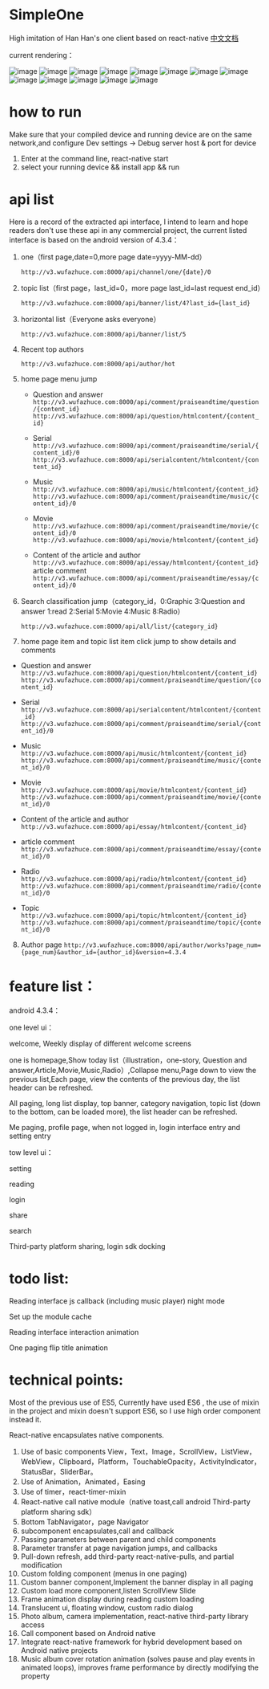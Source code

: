 # SimpleOne
High imitation of Han Han's one client based on react-native
[中文文档][1]


current rendering：

 ![image](http://oqujmbgen.bkt.clouddn.com/simpleone1.jpg?imageView2/2/w/500/h/500/q/100|imageslim)
 ![image](http://oqujmbgen.bkt.clouddn.com/simpleone2.jpg?imageView2/2/w/500/h/500/q/100|imageslim)
 ![image](http://oqujmbgen.bkt.clouddn.com/simpleone3.jpg?imageView2/2/w/500/h/500/q/100|imageslim)
 ![image](http://oqujmbgen.bkt.clouddn.com/simpleone4.jpg?imageView2/2/w/500/h/500/q/100|imageslim)
 ![image](http://oqujmbgen.bkt.clouddn.com/simpleone5.jpg?imageView2/2/w/500/h/500/q/100|imageslim)
 ![image](http://oqujmbgen.bkt.clouddn.com/simpleone6.jpg?imageView2/2/w/500/h/500/q/100|imageslim)
 ![image](http://oqujmbgen.bkt.clouddn.com/simpleone7.jpg?imageView2/2/w/500/h/500/q/100|imageslim)
 ![image](http://oqujmbgen.bkt.clouddn.com/simpleone8.jpg?imageView2/2/w/500/h/500/q/100|imageslim)
 ![image](http://oqujmbgen.bkt.clouddn.com/simpleone9.jpg?imageView2/2/w/500/h/500/q/100|imageslim)
 ![image](http://oqujmbgen.bkt.clouddn.com/simpleone10.jpg?imageView2/2/w/500/h/500/q/100|imageslim)
 ![image](http://oqujmbgen.bkt.clouddn.com/simpleone12.jpg?imageView2/2/w/500/h/500/q/100|imageslim)
 ![image](http://oqujmbgen.bkt.clouddn.com/simpleone13.jpg?imageView2/2/w/500/h/500/q/100|imageslim)
 ![image](http://oqujmbgen.bkt.clouddn.com/simpleone14.jpg?imageView2/2/w/500/h/500/q/100|imageslim)

# how to run
Make sure that your compiled device and running device are on the same network,and configure Dev settings -> Debug server host & port for device
1. Enter at the command line, react-native start
2. select your running device && install app && run

# api list

Here is a record of the extracted api interface, I intend to learn and hope readers don't use these api in any commercial project, the current listed interface is based on the android version of 4.3.4：

1. one（first page,date=0,more page date=yyyy-MM-dd）

   `http://v3.wufazhuce.com:8000/api/channel/one/{date}/0`

2. topic list（first page，last_id=0，more page last_id=last request end_id）

   `http://v3.wufazhuce.com:8000/api/banner/list/4?last_id={last_id}`

3. horizontal list（Everyone asks everyone）

   `http://v3.wufazhuce.com:8000/api/banner/list/5`

4. Recent top authors

   `http://v3.wufazhuce.com:8000/api/author/hot`

5. home page menu jump
   - Question and answer
     `http://v3.wufazhuce.com:8000/api/comment/praiseandtime/question/{content_id}`
     `http://v3.wufazhuce.com:8000/api/question/htmlcontent/{content_id}`

   - Serial
     `http://v3.wufazhuce.com:8000/api/comment/praiseandtime/serial/{content_id}/0`
     `http://v3.wufazhuce.com:8000/api/serialcontent/htmlcontent/{content_id}`

   - Music
     `http://v3.wufazhuce.com:8000/api/music/htmlcontent/{content_id}`
     `http://v3.wufazhuce.com:8000/api/comment/praiseandtime/music/{content_id}/0`

   - Movie
     `http://v3.wufazhuce.com:8000/api/comment/praiseandtime/movie/{content_id}/0`
     `http://v3.wufazhuce.com:8000/api/movie/htmlcontent/{content_id}`

   - Content of the article and author
     `http://v3.wufazhuce.com:8000/api/essay/htmlcontent/{content_id}`
     article comment
     `http://v3.wufazhuce.com:8000/api/comment/praiseandtime/essay/{content_id}/0`

6.  Search classification jump（category_id，0:Graphic 3:Question and answer 1:read 2:Serial 5:Movie 4:Music 8:Radio）

    `http://v3.wufazhuce.com:8000/api/all/list/{category_id}`

7.  home page item and topic list item click jump to show details and comments
   - Question and answer
     `http://v3.wufazhuce.com:8000/api/question/htmlcontent/{content_id}`
     `http://v3.wufazhuce.com:8000/api/comment/praiseandtime/question/{content_id}`

   - Serial
     `http://v3.wufazhuce.com:8000/api/serialcontent/htmlcontent/{content_id}`
     `http://v3.wufazhuce.com:8000/api/comment/praiseandtime/serial/{content_id}/0`

   - Music
     `http://v3.wufazhuce.com:8000/api/music/htmlcontent/{content_id}`
     `http://v3.wufazhuce.com:8000/api/comment/praiseandtime/music/{content_id}/0`

   - Movie
     `http://v3.wufazhuce.com:8000/api/movie/htmlcontent/{content_id}`
     `http://v3.wufazhuce.com:8000/api/comment/praiseandtime/movie/{content_id}/0`

   - Content of the article and author
     `http://v3.wufazhuce.com:8000/api/essay/htmlcontent/{content_id}`
   - article comment
     `http://v3.wufazhuce.com:8000/api/comment/praiseandtime/essay/{content_id}/0`
   - Radio
     `http://v3.wufazhuce.com:8000/api/radio/htmlcontent/{content_id}`
     `http://v3.wufazhuce.com:8000/api/comment/praiseandtime/radio/{content_id}/0`

   - Topic
     `http://v3.wufazhuce.com:8000/api/topic/htmlcontent/{content_id}`
     `http://v3.wufazhuce.com:8000/api/comment/praiseandtime/topic/{content_id}/0`

8. Author page
  `http://v3.wufazhuce.com:8000/api/author/works?page_num={page_num}&author_id={author_id}&version=4.3.4`

# feature list：

android 4.3.4：

one level ui：

welcome, Weekly display of different welcome screens

one is homepage,Show today list（illustration，one-story, Question and answer,Article,Movie,Music,Radio）,Collapse menu,Page down to view the previous list,Each page, view the contents of the previous day, the list header can be refreshed.

All paging, long list display, top banner, category navigation, topic list (down to the bottom, can be loaded more), the list header can be refreshed.

Me paging, profile page, when not logged in, login interface entry and setting entry

tow level ui：

setting

reading

login

share

search

Third-party platform sharing, login sdk docking

# todo list:

Reading interface js callback (including music player) night mode

Set up the module cache

Reading interface interaction animation

One paging flip title animation

# technical points:

Most of the previous use of ES5, Currently  have used ES6 , the use of mixin in the project and mixin doesn't support ES6, so I use high order component instead it.

React-native encapsulates native components.

1. Use of basic components View，Text，Image，ScrollView，ListView，WebView，Clipboard，Platform，TouchableOpacity，ActivityIndicator，StatusBar，SliderBar。
2. Use of Animation，Animated，Easing
3. Use of timer，react-timer-mixin
4. React-native call native module（native toast,call android Third-party platform sharing sdk）
5. Bottom TabNavigator，page Navigator
6. subcomponent encapsulates,call and callback
7. Passing parameters between parent and child components
8. Parameter transfer at page navigation jumps, and callbacks
9. Pull-down refresh, add third-party react-native-pulls, and partial modification
10. Custom folding component (menus in one paging)
11. Custom banner component,Implement the banner display in all paging
12. Custom load more component,listen ScrollView Slide
13. Frame animation display during reading custom loading
14. Translucent ui, floating window, custom radio dialog
15. Photo album, camera implementation, react-native third-party library access
16. Call component based on Android native
17. Integrate react-native framework for hybrid development based on Android native projects
18. Music album cover rotation animation (solves pause and play events in animated loops), improves frame performance by directly modifying the property

[1]:https://github.com/jessieeeee/SimpleOne/blob/master/README_zh.md
